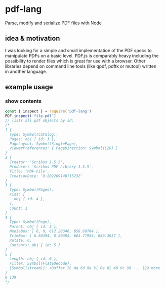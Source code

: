 # pdf-lang
Parse, modify and serialize PDF files with Node

## idea & motivation
I was looking for a simple and small implementation of the PDF specs to manipulate PDFs on a basic level.
PDF.js is comparably heavy including the possibility to render files which is great for use with a browser.
Other libraries depend on command line tools (like qpdf, pdftk or mutool) written in another language.

## example usage
### show contents
```javascript
const { inspect } = require('pdf-lang')
PDF.inspect('file.pdf')
// lists all pdf objects by id:
/*
1 {
  Type: Symbol(Catalog),
  Pages: obj { id: 3 },
  PageLayout: Symbol(SinglePage),
  ViewerPreferences: { PageDirection: Symbol(L2R) }
}
2 {
  Creator: 'Scribus 1.5.5',
  Producer: 'Scribus PDF Library 1.5.5',
  Title: 'PDF-File',
  CreationDate: 'D:20220914071523Z'
}
3 {
  Type: Symbol(Pages),
  Kids: [
    obj { id: 4 },
  ],
  Count: 1
}
4 {
  Type: Symbol(Page),
  Parent: obj { id: 3 },
  MediaBox: [ 0, 0, 612.28346, 858.89764 ],
  TrimBox: [ 8.50394, 8.50394, 603.77953, 850.3937 ],
  Rotate: 0,
  Contents: obj { id: 5 }
}
5 {
  Length: obj { id: 6 },
  Filter: Symbol(FlateDecode),
  [Symbol(stream)]: <Buffer 78 da 6d 8e b1 0e 82 40 0c 86 ... 129 more bytes>
}
6 139
*/
```

